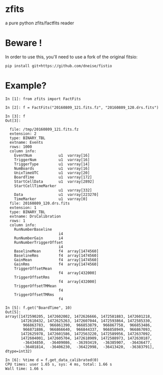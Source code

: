 # zfits
a pure python zfits/factfits reader

# Beware !

In order to use this, you'll need to use a fork of the original fitsio:

    pip install git+https://github.com/dneise/fistio

# Example? 

    In [1]: from zfits import FactFits

    In [2]: f = FactFits("20160809_121.fits.fz", "20160809_120.drs.fits")

    In [3]: f
    Out[3]: 

      file: /tmp/20160809_121.fits.fz
      extension: 2
      type: BINARY_TBL
      extname: Events
      rows: 1000
      column info:
        EventNum            u1  varray[16]
        TriggerNum          u1  varray[16]
        TriggerType         u1  varray[14]
        NumBoards           u1  varray[16]
        UnixTimeUTC         u1  varray[20]
        BoardTime           u1  varray[172]
        StartCellData       u1  varray[2892]
        StartCellTimeMarker
                            u1  varray[332]
        Data                u1  varray[223270]
        TimeMarker          u1  varray[0]
      file: 20160809_120.drs.fits
      extension: 1
      type: BINARY_TBL
      extname: DrsCalibration
      rows: 1
      column info:
        RunNumberBaseline
                            i4  
        RunNumberGain       i4  
        RunNumberTriggerOffset
                            i4  
        BaselineMean        f4  array[1474560]
        BaselineRms         f4  array[1474560]
        GainMean            f4  array[1474560]
        GainRms             f4  array[1474560]
        TriggerOffsetMean
                            f4  array[432000]
        TriggerOffsetRms
                            f4  array[432000]
        TriggerOffsetTMMean
                            f4  
        TriggerOffsetTMRms
                            f4  

    In [5]: f.get("BoardTime", 10)
    Out[5]: 
    array([1472590205, 1472602002, 1472626666, 1472581883, 1472601218,
           1472610432, 1472625263, 1472607044, 1472593864, 1472585330,
            966863783,  966861390,  966853879,  966867758,  966853486,
            966871886,  966866640,  966844337,  966858949,  966867093,
           1472625978, 1472601586, 1472563220, 1472589956, 1472637092,
           1472604001, 1472605704, 1472618909, 1472588973, 1472630187,
            -36434850,  -36409086,  -36393419,  -36385907,  -36436477,
            -36401814,  -36406230,  -36422998,  -36413420,  -36383791], dtype=int32)

    In [6]: %time d = f.get_data_calibrated(0)
    CPU times: user 1.65 s, sys: 4 ms, total: 1.66 s
    Wall time: 1.66 s
